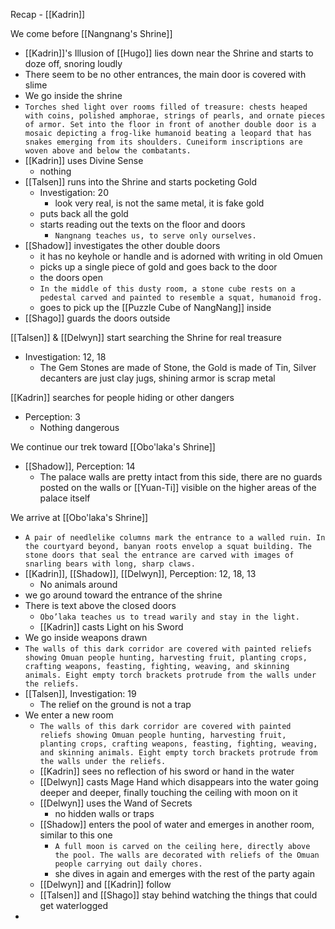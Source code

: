 Recap - [[Kadrin]]

We come before [[Nangnang's Shrine]]
- [[Kadrin]]'s Illusion of [[Hugo]] lies down near the Shrine and starts to doze off, snoring loudly
- There seem to be no other entrances, the main door is covered with slime
- We go inside the shrine
- `Torches shed light over rooms filled of treasure: chests heaped with coins, polished amphorae, strings of pearls, and ornate pieces of armor. Set into the floor in front of another double door is a mosaic depicting a frog-like humanoid beating a leopard that has snakes emerging from its shoulders. Cuneiform inscriptions are woven above and below the combatants.`
- [[Kadrin]] uses Divine Sense
	- nothing
- [[Talsen]] runs into the Shrine and starts pocketing Gold
	- Investigation: 20
		- look very real, is not the same metal, it is fake gold
	- puts back all the gold
	- starts reading out the texts on the floor and doors
		- `Nangnang teaches us, to serve only ourselves.`
- [[Shadow]] investigates the other double doors
	- it has no keyhole or handle and is adorned with writing in old Omuen
	- picks up a single piece of gold and goes back to the door
	- the doors open
	- `In the middle of this dusty room, a stone cube rests on a pedestal carved and painted to resemble a squat, humanoid frog.`
	- goes to pick up the [[Puzzle Cube of NangNang]] inside
- [[Shago]] guards the doors outside

[[Talsen]] & [[Delwyn]] start searching the Shrine for real treasure
- Investigation: 12, 18
	- The Gem Stones are made of Stone, the Gold is made of Tin, Silver decanters are just clay jugs, shining armor is scrap metal

[[Kadrin]] searches for people hiding or other dangers
- Perception: 3
	- Nothing dangerous

We continue our trek toward [[Obo'laka's Shrine]]
- [[Shadow]], Perception: 14
	- The palace walls are pretty intact from this side, there are no guards posted on the walls or [[Yuan-Ti]] visible on the higher areas of the palace itself

We arrive at [[Obo'laka's Shrine]]
- `A pair of needlelike columns mark the entrance to a walled ruin. In the courtyard beyond, banyan roots envelop a squat building. The stone doors that seal the entrance are carved with images of snarling bears with long, sharp claws.`
- [[Kadrin]], [[Shadow]], [[Delwyn]], Perception: 12, 18, 13
	- No animals around
- we go around toward the entrance of the shrine
- There is text above the closed doors
	- `Obo’laka teaches us to tread warily and stay in the light.`
	- [[Kadrin]] casts Light on his Sword
- We go inside weapons drawn
- `The walls of this dark corridor are covered with painted reliefs showing Omuan people hunting, harvesting fruit, planting crops, crafting weapons, feasting, fighting, weaving, and skinning animals. Eight empty torch brackets protrude from the walls under the reliefs.`
- [[Talsen]], Investigation: 19
	- The relief on the ground is not a trap
- We enter a new room
	- `The walls of this dark corridor are covered with painted reliefs showing Omuan people hunting, harvesting fruit, planting crops, crafting weapons, feasting, fighting, weaving, and skinning animals. Eight empty torch brackets protrude from the walls under the reliefs.`
	- [[Kadrin]] sees no reflection of his sword or hand in the water
	- [[Delwyn]] casts Mage Hand which disappears into the water going deeper and deeper, finally touching the ceiling with moon on it
	- [[Delwyn]] uses the Wand of Secrets
		- no hidden walls or traps
	- [[Shadow]] enters the pool of water and emerges in another room, similar to this one
		- `A full moon is carved on the ceiling here, directly above the pool. The walls are decorated with reliefs of the Omuan people carrying out daily chores.`
		- she dives in again and emerges with the rest of the party again
	- [[Delwyn]] and [[Kadrin]] follow
	- [[Talsen]] and [[Shago]] stay behind watching the things that could get waterlogged
- 
